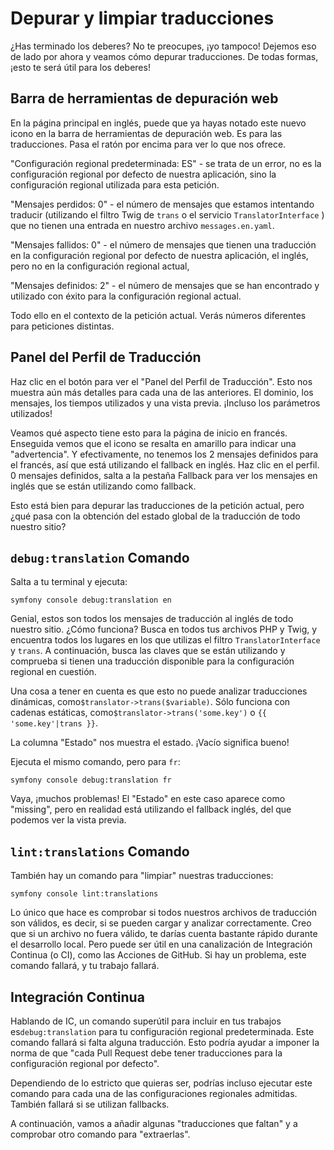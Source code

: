 # Depurar y limpiar traducciones

¿Has terminado los deberes? No te preocupes, ¡yo tampoco! Dejemos eso de lado por ahora y veamos cómo depurar traducciones. De todas formas, ¡esto te será útil para los deberes!

## Barra de herramientas de depuración web

En la página principal en inglés, puede que ya hayas notado este nuevo icono en la barra de herramientas de depuración web. Es para las traducciones. Pasa el ratón por encima para ver lo que nos ofrece.

"Configuración regional predeterminada: ES" - se trata de un error, no es la configuración regional por defecto de nuestra aplicación, sino la configuración regional utilizada para esta petición.

"Mensajes perdidos: 0" - el número de mensajes que estamos intentando traducir (utilizando el filtro Twig de `trans` o el servicio `TranslatorInterface` ) que no tienen una entrada en nuestro archivo `messages.en.yaml`.

"Mensajes fallidos: 0" - el número de mensajes que tienen una traducción en la configuración regional por defecto de nuestra aplicación, el inglés, pero no en la configuración regional actual,

"Mensajes definidos: 2" - el número de mensajes que se han encontrado y utilizado con éxito para la configuración regional actual.

Todo ello en el contexto de la petición actual. Verás números diferentes para peticiones distintas.

## Panel del Perfil de Traducción

Haz clic en el botón para ver el "Panel del Perfil de Traducción". Esto nos muestra aún más detalles para cada una de las anteriores. El dominio, los mensajes, los tiempos utilizados y una vista previa. ¡Incluso los parámetros utilizados!

Veamos qué aspecto tiene esto para la página de inicio en francés. Enseguida vemos que el icono se resalta en amarillo para indicar una "advertencia". Y efectivamente, no tenemos los 2 mensajes definidos para el francés, así que está utilizando el fallback en inglés. Haz clic en el perfil. 0 mensajes definidos, salta a la pestaña Fallback para ver los mensajes en inglés que se están utilizando como fallback.

Esto está bien para depurar las traducciones de la petición actual, pero ¿qué pasa con la obtención del estado global de la traducción de todo nuestro sitio?

## `debug:translation` Comando

Salta a tu terminal y ejecuta:

```terminal
symfony console debug:translation en
```

Genial, estos son todos los mensajes de traducción al inglés de todo nuestro sitio. ¿Cómo funciona? Busca en todos tus archivos PHP y Twig, y encuentra todos los lugares en los que utilizas el filtro `TranslatorInterface` y `trans`. A continuación, busca las claves que se están utilizando y comprueba si tienen una traducción disponible para la configuración regional en cuestión.

Una cosa a tener en cuenta es que esto no puede analizar traducciones dinámicas, como`$translator->trans($variable)`. Sólo funciona con cadenas estáticas, como`$translator->trans('some.key')` o `{{ 'some.key'|trans }}`.

La columna "Estado" nos muestra el estado. ¡Vacío significa bueno!

Ejecuta el mismo comando, pero para `fr`:

```terminal
symfony console debug:translation fr
```

Vaya, ¡muchos problemas! El "Estado" en este caso aparece como "missing", pero en realidad está utilizando el fallback inglés, del que podemos ver la vista previa.

## `lint:translations` Comando

También hay un comando para "limpiar" nuestras traducciones:

```terminal
symfony console lint:translations
```

Lo único que hace es comprobar si todos nuestros archivos de traducción son válidos, es decir, si se pueden cargar y analizar correctamente. Creo que si un archivo no fuera válido, te darías cuenta bastante rápido durante el desarrollo local. Pero puede ser útil en una canalización de Integración Continua (o CI), como las Acciones de GitHub. Si hay un problema, este comando fallará, y tu trabajo fallará.

## Integración Continua

Hablando de IC, un comando superútil para incluir en tus trabajos es`debug:translation` para tu configuración regional predeterminada. Este comando fallará si falta alguna traducción. Esto podría ayudar a imponer la norma de que "cada Pull Request debe tener traducciones para la configuración regional por defecto".

Dependiendo de lo estricto que quieras ser, podrías incluso ejecutar este comando para cada una de las configuraciones regionales admitidas. También fallará si se utilizan fallbacks.

A continuación, vamos a añadir algunas "traducciones que faltan" y a comprobar otro comando para "extraerlas".

